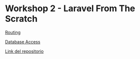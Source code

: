 # Workshop 2 - Laravel From The Scratch

[Routing](./docs/routing/menuRouting.md)

[Database Access](./docs/dbAccess/menuDbAccess.md)

[Link del repositorio](https://github.com/Anthony0912/ISW-811/tree/master/Buster/site/lfts.isw811.xyz)
